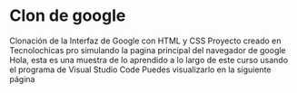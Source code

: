 # Clon de google
Clonación de la Interfaz de Google con HTML y CSS
Proyecto creado en Tecnolochicas pro simulando la pagina principal del navegador de google
Hola, esta es una muestra de lo aprendido a lo largo de este curso usando el programa de Visual Studio Code 
Puedes visualizarlo en la siguiente página 
<i>